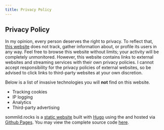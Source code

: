 ```yaml
---
title: Privacy Policy
---
```


## Privacy Policy

In my opinion, every person deserves the right to privacy. To reflect that, [this website](https://sommlid.rocks/ "this website") does not track, gather information about, or profile its users in any way. Feel free to browse this website without limits; your activity will be completely unmonitored. However, this website contains links to external websites and streaming services with their own privacy policies. I cannot accept responsibility for the privacy policies of external websites, so be advised to click links to third-party websites at your own discretion.

Below is a list of invasive technologies you will **not** find on this website.
- Tracking cookies
- IP logging
- Analytics
- Third-party advertising

sommlid.rocks is a [static website](https://en.wikipedia.org/wiki/Static_web_page "static website") built with [Hugo](https://en.wikipedia.org/wiki/Hugo_(software) "Hugo") using the  and hosted via [Github Pages](https://en.wikipedia.org/wiki/GitHub#GitHub_Pages "Github Pages"). You may view the complete source code [here](https://github.com/Sommlid/sommlid.github.io "here").
